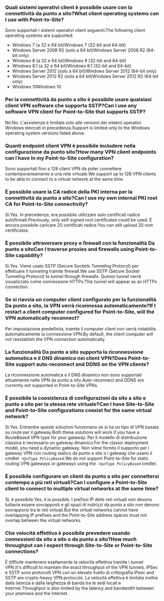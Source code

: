 ### <a name="what-client-operating-systems-can-i-use-with-point-to-site"></a><span data-ttu-id="e1a7f-101">Quali sistemi operativi client è possibile usare con la connettività da punto a sito?</span><span class="sxs-lookup"><span data-stu-id="e1a7f-101">What client operating systems can I use with Point-to-Site?</span></span>

<span data-ttu-id="e1a7f-102">Sono supportati i sistemi operativi client seguenti:</span><span class="sxs-lookup"><span data-stu-id="e1a7f-102">The following client operating systems are supported:</span></span>

* <span data-ttu-id="e1a7f-103">Windows 7 (a 32 e 64 bit)</span><span class="sxs-lookup"><span data-stu-id="e1a7f-103">Windows 7 (32-bit and 64-bit)</span></span>
* <span data-ttu-id="e1a7f-104">Windows Server 2008 R2 (solo a 64 bit)</span><span class="sxs-lookup"><span data-stu-id="e1a7f-104">Windows Server 2008 R2 (64-bit only)</span></span>
* <span data-ttu-id="e1a7f-105">Windows 8 (a 32 e 64 bit)</span><span class="sxs-lookup"><span data-stu-id="e1a7f-105">Windows 8 (32-bit and 64-bit)</span></span>
* <span data-ttu-id="e1a7f-106">Windows 8.1 (a 32 e 64 bit)</span><span class="sxs-lookup"><span data-stu-id="e1a7f-106">Windows 8.1 (32-bit and 64-bit)</span></span>
* <span data-ttu-id="e1a7f-107">Windows Server 2012 (solo a 64 bit)</span><span class="sxs-lookup"><span data-stu-id="e1a7f-107">Windows Server 2012 (64-bit only)</span></span>
* <span data-ttu-id="e1a7f-108">Windows Server 2012 R2 (solo a 64 bit)</span><span class="sxs-lookup"><span data-stu-id="e1a7f-108">Windows Server 2012 R2 (64-bit only)</span></span>
* <span data-ttu-id="e1a7f-109">Windows 10</span><span class="sxs-lookup"><span data-stu-id="e1a7f-109">Windows 10</span></span>

### <a name="can-i-use-any-software-vpn-client-for-point-to-site-that-supports-sstp"></a><span data-ttu-id="e1a7f-110">Per la connettività da punto a sito è possibile usare qualsiasi client VPN software che supporta SSTP?</span><span class="sxs-lookup"><span data-stu-id="e1a7f-110">Can I use any software VPN client for Point-to-Site that supports SSTP?</span></span>

<span data-ttu-id="e1a7f-111">No.</span><span class="sxs-lookup"><span data-stu-id="e1a7f-111">No.</span></span> <span data-ttu-id="e1a7f-112">L'assistenza è limitata solo alle versioni dei sistemi operativi Windows elencati in precedenza.</span><span class="sxs-lookup"><span data-stu-id="e1a7f-112">Support is limited only to the Windows operating system versions listed above.</span></span>

### <a name="how-many-vpn-client-endpoints-can-i-have-in-my-point-to-site-configuration"></a><span data-ttu-id="e1a7f-113">Quanti endpoint client VPN è possibile includere nella configurazione da punto sito?</span><span class="sxs-lookup"><span data-stu-id="e1a7f-113">How many VPN client endpoints can I have in my Point-to-Site configuration?</span></span>

<span data-ttu-id="e1a7f-114">Sono supportati fino a 128 client VPN da poter connettere contemporaneamente a una rete virtuale.</span><span class="sxs-lookup"><span data-stu-id="e1a7f-114">We support up to 128 VPN clients to be able to connect to a virtual network at the same time.</span></span>

### <a name="can-i-use-my-own-internal-pki-root-ca-for-point-to-site-connectivity"></a><span data-ttu-id="e1a7f-115">È possibile usare la CA radice della PKI interna per la connettività da punto a sito?</span><span class="sxs-lookup"><span data-stu-id="e1a7f-115">Can I use my own internal PKI root CA for Point-to-Site connectivity?</span></span>

<span data-ttu-id="e1a7f-116">Sì.</span><span class="sxs-lookup"><span data-stu-id="e1a7f-116">Yes.</span></span> <span data-ttu-id="e1a7f-117">In precedenza, era possibile utilizzare solo certificati radice autofirmati.</span><span class="sxs-lookup"><span data-stu-id="e1a7f-117">Previously, only self-signed root certificates could be used.</span></span> <span data-ttu-id="e1a7f-118">È ancora possibile caricare 20 certificati radice.</span><span class="sxs-lookup"><span data-stu-id="e1a7f-118">You can still upload 20 root certificates.</span></span>

### <a name="can-i-traverse-proxies-and-firewalls-using-point-to-site-capability"></a><span data-ttu-id="e1a7f-119">È possibile attraversare proxy e firewall con la funzionalità Da punto a sito</span><span class="sxs-lookup"><span data-stu-id="e1a7f-119">Can I traverse proxies and firewalls using Point-to-Site capability?</span></span>

<span data-ttu-id="e1a7f-120">Sì.</span><span class="sxs-lookup"><span data-stu-id="e1a7f-120">Yes.</span></span> <span data-ttu-id="e1a7f-121">Viene usato SSTP (Secure Sockets Tunneling Protocol) per effettuare il tunneling tramite firewall.</span><span class="sxs-lookup"><span data-stu-id="e1a7f-121">We use SSTP (Secure Socket Tunneling Protocol) to tunnel through firewalls.</span></span> <span data-ttu-id="e1a7f-122">Questo tunnel verrà visualizzato come connessione HTTPs.</span><span class="sxs-lookup"><span data-stu-id="e1a7f-122">This tunnel will appear as an HTTPs connection.</span></span>

### <a name="if-i-restart-a-client-computer-configured-for-point-to-site-will-the-vpn-automatically-reconnect"></a><span data-ttu-id="e1a7f-123">Se si riavvia un computer client configurato per la funzionalità Da punto a sito, la VPN verrà riconnessa automaticamente?</span><span class="sxs-lookup"><span data-stu-id="e1a7f-123">If I restart a client computer configured for Point-to-Site, will the VPN automatically reconnect?</span></span>

<span data-ttu-id="e1a7f-124">Per impostazione predefinita, tramite il computer client non verrà ristabilita automaticamente la connessione VPN.</span><span class="sxs-lookup"><span data-stu-id="e1a7f-124">By default, the client computer will not reestablish the VPN connection automatically.</span></span>

### <a name="does-point-to-site-support-auto-reconnect-and-ddns-on-the-vpn-clients"></a><span data-ttu-id="e1a7f-125">La funzionalità Da punto a sito supporta la riconnessione automatica e il DNS dinamico nei client VPN?</span><span class="sxs-lookup"><span data-stu-id="e1a7f-125">Does Point-to-Site support auto-reconnect and DDNS on the VPN clients?</span></span>

<span data-ttu-id="e1a7f-126">La riconnessione automatica e il DNS dinamico non sono supportati attualmente nelle VPN da punto a sito.</span><span class="sxs-lookup"><span data-stu-id="e1a7f-126">Auto-reconnect and DDNS are currently not supported in Point-to-Site VPNs.</span></span>

### <a name="can-i-have-site-to-site-and-point-to-site-configurations-coexist-for-the-same-virtual-network"></a><span data-ttu-id="e1a7f-127">È possibile la coesistenza di configurazioni da sito a sito e punto a sito per la stessa rete virtuale?</span><span class="sxs-lookup"><span data-stu-id="e1a7f-127">Can I have Site-to-Site and Point-to-Site configurations coexist for the same virtual network?</span></span>

<span data-ttu-id="e1a7f-128">Sì.</span><span class="sxs-lookup"><span data-stu-id="e1a7f-128">Yes.</span></span> <span data-ttu-id="e1a7f-129">Entrambe queste soluzioni funzionano se si ha un tipo di VPN basata su route per il gateway.</span><span class="sxs-lookup"><span data-stu-id="e1a7f-129">Both these solutions will work if you have a RouteBased VPN type for your gateway.</span></span> <span data-ttu-id="e1a7f-130">Per il modello di distribuzione classica è necessario un gateway dinamico.</span><span class="sxs-lookup"><span data-stu-id="e1a7f-130">For the classic deployment model, you need a dynamic gateway.</span></span> <span data-ttu-id="e1a7f-131">Non viene fornito il supporto per i gateway VPN con routing statico da punto a sito o i gateway che usano il cmdlet `-VpnType PolicyBased`.</span><span class="sxs-lookup"><span data-stu-id="e1a7f-131">We do not support Point-to-Site for static routing VPN gateways or gateways using the `-VpnType PolicyBased` cmdlet.</span></span>

### <a name="can-i-configure-a-point-to-site-client-to-connect-to-multiple-virtual-networks-at-the-same-time"></a><span data-ttu-id="e1a7f-132">È possibile configurare un client da punto a sito per connettersi contempo a più reti virtuali?</span><span class="sxs-lookup"><span data-stu-id="e1a7f-132">Can I configure a Point-to-Site client to connect to multiple virtual networks at the same time?</span></span>

<span data-ttu-id="e1a7f-133">Sì, è possibile.</span><span class="sxs-lookup"><span data-stu-id="e1a7f-133">Yes, it is possible.</span></span> <span data-ttu-id="e1a7f-134">I prefissi IP delle reti virtuali non devono tuttavia essere sovrapposti e gli spazi di indirizzi da punto a sito non devono sovrapporsi tra le reti virtuali.</span><span class="sxs-lookup"><span data-stu-id="e1a7f-134">But the virtual networks cannot have overlapping IP prefixes and the Point-to-Site address spaces must not overlap between the virtual networks.</span></span>

### <a name="how-much-throughput-can-i-expect-through-site-to-site-or-point-to-site-connections"></a><span data-ttu-id="e1a7f-135">Che velocità effettiva è possibile prevedere usando connessioni da sito a sito o da punto a sito?</span><span class="sxs-lookup"><span data-stu-id="e1a7f-135">How much throughput can I expect through Site-to-Site or Point-to-Site connections?</span></span>

<span data-ttu-id="e1a7f-136">È difficile mantenere esattamente la velocità effettiva tramite i tunnel VPN.</span><span class="sxs-lookup"><span data-stu-id="e1a7f-136">It's difficult to maintain the exact throughput of the VPN tunnels.</span></span> <span data-ttu-id="e1a7f-137">IPSec e SSTP sono protocolli VPN con un elevato livello di crittografia.</span><span class="sxs-lookup"><span data-stu-id="e1a7f-137">IPsec and SSTP are crypto-heavy VPN protocols.</span></span> <span data-ttu-id="e1a7f-138">La velocità effettiva è limitata inoltre dalla latenza e dalla larghezza di banda tra le sedi locali e Internet.</span><span class="sxs-lookup"><span data-stu-id="e1a7f-138">Throughput is also limited by the latency and bandwidth between your premises and the Internet.</span></span>